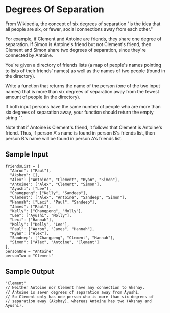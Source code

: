 # Degrees Of Separation
From Wikipedia, the concept of six degrees of separation "is the idea that all people are six, or fewer, social connections away from each other."

For example, if Clement and Antoine are friends, they share one degree of separation. If Simon is Antoine's friend but not Clement's friend, then Clement and Simon share two degrees of separation, since they're connected by Antoine.

You're given a directory of friends lists (a map of people's names pointing to lists of their friends' names) as well as the names of two people (found in the directory).

Write a function that returns the name of the person (one of the two input names) that is more than six degrees of separation away from the fewest amount of people (in the directory).

If both input persons have the same number of people who are more than six degrees of separation away, your function should return the empty string "".

Note that if Antoine is Clement's friend, it follows that Clement is Antoine's friend. Thus, if person A's name is found in person B's friends list, then person B's name will be found in person A's friends list.

## Sample Input
```
friendsList = {
  "Aaron": ["Paul"],
  "Akshay": [],
  "Alex": ["Antoine", "Clement", "Ryan", "Simon"],
  "Antoine": ["Alex", "Clement", "Simon"],
  "Ayushi": ["Lee"],
  "Changpeng": ["Kelly", "Sandeep"],
  "Clement": ["Alex", "Antoine", "Sandeep", "Simon"],
  "Hannah": ["Lexi", "Paul", "Sandeep"],
  "James": ["Paul"],
  "Kelly": ["Changpeng", "Molly"],
  "Lee": ["Ayushi", "Molly"],
  "Lexi": ["Hannah"],
  "Molly": ["Kelly", "Lee"],
  "Paul": ["Aaron", "James", "Hannah"],
  "Ryan": ["Alex"],
  "Sandeep": ["Changpeng", "Clement", "Hannah"],
  "Simon": ["Alex", "Antoine", "Clement"]
},
personOne = "Antoine"
personTwo = "Clement"
```

## Sample Output
```
"Clement"
// Neither Antoine nor Clement have any connection to Akshay.
// Antoine is seven degrees of separation away from Ayushi.
// So Clement only has one person who is more than six degrees of
// separation away (Akshay), whereas Antoine has two (Akshay and Ayushi).
```
